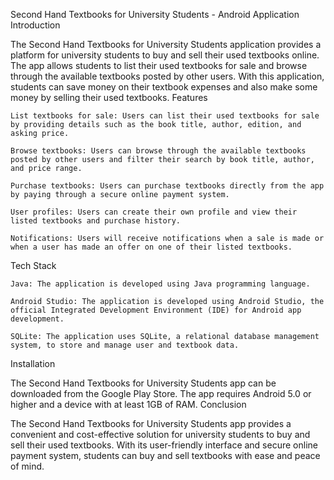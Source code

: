 Second Hand Textbooks for University Students - Android Application
Introduction

The Second Hand Textbooks for University Students application provides a platform for university students to buy and sell their used textbooks online. The app allows students to list their used textbooks for sale and browse through the available textbooks posted by other users. With this application, students can save money on their textbook expenses and also make some money by selling their used textbooks.
Features

    List textbooks for sale: Users can list their used textbooks for sale by providing details such as the book title, author, edition, and asking price.

    Browse textbooks: Users can browse through the available textbooks posted by other users and filter their search by book title, author, and price range.

    Purchase textbooks: Users can purchase textbooks directly from the app by paying through a secure online payment system.

    User profiles: Users can create their own profile and view their listed textbooks and purchase history.

    Notifications: Users will receive notifications when a sale is made or when a user has made an offer on one of their listed textbooks.

Tech Stack

    Java: The application is developed using Java programming language.

    Android Studio: The application is developed using Android Studio, the official Integrated Development Environment (IDE) for Android app development.

    SQLite: The application uses SQLite, a relational database management system, to store and manage user and textbook data.

Installation

The Second Hand Textbooks for University Students app can be downloaded from the Google Play Store. The app requires Android 5.0 or higher and a device with at least 1GB of RAM.
Conclusion

The Second Hand Textbooks for University Students app provides a convenient and cost-effective solution for university students to buy and sell their used textbooks. With its user-friendly interface and secure online payment system, students can buy and sell textbooks with ease and peace of mind.

